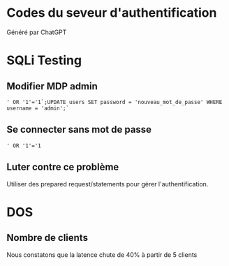 # Codes du seveur d'authentification
Généré par ChatGPT

# SQLi Testing
## Modifier MDP admin
```
' OR '1'='1`;UPDATE users SET password = 'nouveau_mot_de_passe' WHERE username = 'admin';`

```
## Se connecter sans mot de passe
```
' OR '1'='1
```
## Luter contre ce problème
Utiliser des prepared request/statements pour gérer l'authentification.

# DOS
## Nombre de clients
Nous constatons que la latence chute de 40% à partir de 5 clients